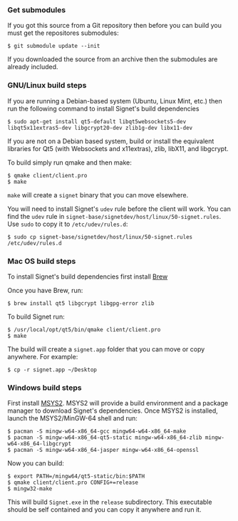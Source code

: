 ### Get submodules

If you got this source from a Git repository then before you can build you must get the repositores submodules:

	$ git submodule update --init

If you downloaded the source from an archive then the submodules are already included.

### GNU/Linux build steps

If you are running a Debian-based system (Ubuntu, Linux Mint, etc.) then run the following command to install Signet's build dependencies

	$ sudo apt-get install qt5-default libqt5websockets5-dev libqt5x11extras5-dev libgcrypt20-dev zlib1g-dev libx11-dev

If you are not on a Debian based system, build or install the equivalent libraries for Qt5 (with Websockets and x11extras), zlib, libX11, and libgcrypt.

To build simply run qmake and then make:

	$ qmake client/client.pro
	$ make

`make` will create a `signet` binary that you can move elsewhere.

You will need to install Signet's `udev` rule before the client will work. You can find the `udev` rule in `signet-base/signetdev/host/linux/50-signet.rules`. Use `sudo` to copy it to `/etc/udev/rules.d`:

	$ sudo cp signet-base/signetdev/host/linux/50-signet.rules /etc/udev/rules.d

### Mac OS build steps

To install Signet's build dependencies first install [Brew](https://brew.sh)

Once you have Brew, run:

	$ brew install qt5 libgcrypt libgpg-error zlib

To build Signet run:

	$ /usr/local/opt/qt5/bin/qmake client/client.pro
	$ make

The build will create a `signet.app` folder that you can move or copy anywhere. For example:

	$ cp -r signet.app ~/Desktop

### Windows build steps

First install [MSYS2](http://www.msys2.com). MSYS2 will provide a build environment and a package manager to download Signet's dependencies. Once MSYS2 is installed, launch the MSYS2/MinGW-64 shell and run:

	$ pacman -S mingw-w64-x86_64-gcc mingw64-w64-x86_64-make
	$ pacman -S mingw-w64-x86_64-qt5-static mingw-w64-x86_64-zlib mingw-w64-x86_64-libgcrypt
	$ pacman -S mingw-w64-x86_64-jasper mingw-w64-x86_64-openssl

Now you can build:

	$ export PATH=/mingw64/qt5-static/bin:$PATH
	$ qmake client/client.pro CONFIG+=release
	$ mingw32-make

This will build `Signet.exe` in the `release` subdirectory. This executable should be self contained and you can copy it anywhere and run it.
